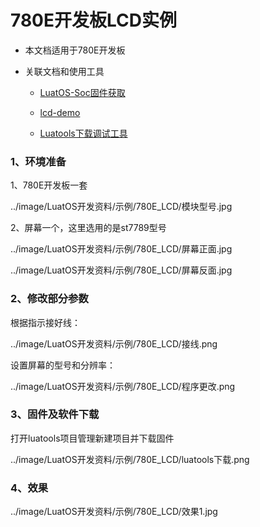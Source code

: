 # 780E开发板LCD实例

- 本文档适用于780E开发板

- 关联文档和使用工具

  - [LuatOS-Soc固件获取](https://gitee.com/openLuat/LuatOS/release)

  - [lcd-demo](https://gitee.com/openLuat/LuatOS/tree/master/demo/lcd)

  - [Luatools下载调试工具](https://gitee.com/openLuat/luatos-doc-pool/blob/master/doc/%E5%BC%80%E5%8F%91%E5%B7%A5%E5%85%B7%E5%8F%8A%E4%BD%BF%E7%94%A8%E8%AF%B4%E6%98%8E/Luatools%E4%B8%8B%E8%BD%BD%E8%B0%83%E8%AF%95%E5%B7%A5%E5%85%B7.md)

### 1、环境准备

1、780E开发板一套

../image/LuatOS开发资料/示例/780E_LCD/模块型号.jpg

2、屏幕一个，这里选用的是st7789型号

../image/LuatOS开发资料/示例/780E_LCD/屏幕正面.jpg

../image/LuatOS开发资料/示例/780E_LCD/屏幕反面.jpg

### 2、修改部分参数

根据指示接好线：

../image/LuatOS开发资料/示例/780E_LCD/接线.png

设置屏幕的型号和分辨率：

../image/LuatOS开发资料/示例/780E_LCD/程序更改.png


### 3、固件及软件下载

打开luatools项目管理新建项目并下载固件

../image/LuatOS开发资料/示例/780E_LCD/luatools下载.png

### 4、效果

../image/LuatOS开发资料/示例/780E_LCD/效果1.jpg
